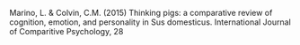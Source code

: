 Marino, L. & Colvin, C.M. (2015) Thinking pigs: a comparative review of cognition, emotion, and personality in Sus domesticus. International Journal of Comparitive Psychology, 28